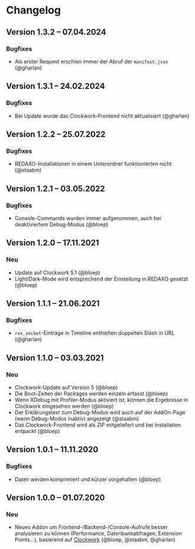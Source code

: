 Changelog
=========

Version 1.3.2 – 07.04.2024
--------------------------

### Bugfixes

* Als erster Request erschien immer der Abruf der `manifest.json` (@gharlan)


Version 1.3.1 – 24.02.2024
--------------------------

### Bugfixes

* Bei Update wurde das Clockwork-Frontend nicht aktualisiert (@gharlan)


Version 1.2.2 – 25.07.2022
--------------------------

### Bugfixes

* REDAXO-Installationen in einem Unterordner funktionierten nicht (@staabm)


Version 1.2.1 – 03.05.2022
--------------------------

### Bugfixes

* Console-Commands wurden immer aufgenommen, auch bei deaktiviertem Debug-Modus (@bloep)


Version 1.2.0 – 17.11.2021
--------------------------

### Neu

* Update auf Clockwork 5.1 (@bloep)
* Light/Dark-Mode wird entsprechend der Einstellung in REDAXO gesetzt (@bloep)


Version 1.1.1 – 21.06.2021
--------------------------

### Bugfixes

* `rex_socket`-Einträge in Timeline enthielten doppelten Slash in URL (@gharlan)


Version 1.1.0 – 03.03.2021
--------------------------

### Neu

* Clockwork-Update auf Version 5 (@bloep)
* Die Boot-Zeiten der Packages werden einzeln erfasst (@bloep)
* Wenn XDebug mit Profiler-Modus aktiviert ist, können die Ergebnisse in Clockwork eingesehen werden (@bloep)
* Der Erklärungstext zum Debug-Modus wird auch auf der AddOn-Page (wenn Debug-Modus inaktiv) angezeigt (@staabm)
* Das Clockwork-Frontend wird als ZIP mitgeliefert und bei Installation entpackt (@bloep)


Version 1.0.1 – 11.11.2020
--------------------------

### Bugfixes

* Daten werden komprimiert und kürzer vorgehalten (@bloep)


Version 1.0.0 – 01.07.2020
--------------------------

### Neu

* Neues Addon um Frontend-/Backend-/Console-Aufrufe besser analysieren zu können (Performance, Datenbankabfragen, Extension Points...), basierend auf [Clockwork](https://github.com/itsgoingd/clockwork) (@bloep, @staabm, @gharlan)

